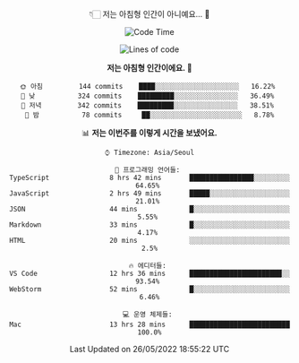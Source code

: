 <div align='center'>
 
👇🏻 저는 아침형 인간이 아니예요... 🙊
 
<!--START_SECTION:waka-->
![Code Time](http://img.shields.io/badge/Code%20Time-1%2C499%20hrs%209%20mins-blue)

![Lines of code](https://img.shields.io/badge/%EC%A0%80%EB%8A%94%20%EC%97%AC%ED%83%9C%EA%B9%8C%EC%A7%80%20-178%20Thousand%20%EC%A4%84%EC%9D%98%20%EC%BD%94%EB%93%9C%EB%A5%BC%20%EC%9E%91%EC%84%B1%ED%96%88%EC%96%B4%EC%9A%94.-blue)

**저는 아침형 인간이에요. 🐤** 

```text
🌞 아침         144 commits    ████░░░░░░░░░░░░░░░░░░░░░   16.22% 
🌆 낮　         324 commits    █████████░░░░░░░░░░░░░░░░   36.49% 
🌃 저녁         342 commits    █████████░░░░░░░░░░░░░░░░   38.51% 
🌙 밤　         78 commits     ██░░░░░░░░░░░░░░░░░░░░░░░   8.78%

```


📊 **저는 이번주를 이렇게 시간을 보냈어요.** 

```text
⌚︎ Timezone: Asia/Seoul

💬 프로그래밍 언어들: 
TypeScript               8 hrs 42 mins       ████████████████░░░░░░░░░   64.65% 
JavaScript               2 hrs 49 mins       █████░░░░░░░░░░░░░░░░░░░░   21.01% 
JSON                     44 mins             █░░░░░░░░░░░░░░░░░░░░░░░░   5.55% 
Markdown                 33 mins             █░░░░░░░░░░░░░░░░░░░░░░░░   4.17% 
HTML                     20 mins             ░░░░░░░░░░░░░░░░░░░░░░░░░   2.5%

🔥 에디터들: 
VS Code                  12 hrs 36 mins      ███████████████████████░░   93.54% 
WebStorm                 52 mins             █░░░░░░░░░░░░░░░░░░░░░░░░   6.46%

💻 운영 체제들: 
Mac                      13 hrs 28 mins      █████████████████████████   100.0%

```


 Last Updated on 26/05/2022 18:55:22 UTC
<!--END_SECTION:waka-->
 </div>
<!---
Emewjin/Emewjin is a ✨ special ✨ repository because its `README.md` (this file) appears on your GitHub profile.
You can click the Preview link to take a look at your changes.
--->
